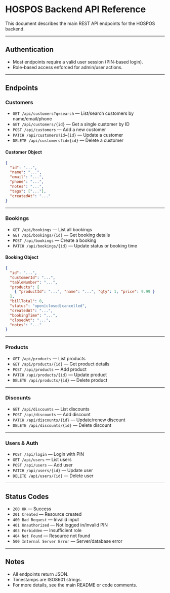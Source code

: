# HOSPOS Backend API Reference

This document describes the main REST API endpoints for the HOSPOS backend.

---

## Authentication
- Most endpoints require a valid user session (PIN-based login).
- Role-based access enforced for admin/user actions.

---

## Endpoints

### Customers
- `GET /api/customers?q=search` — List/search customers by name/email/phone
- `GET /api/customers/{id}` — Get a single customer by ID
- `POST /api/customers` — Add a new customer
- `PATCH /api/customers?id={id}` — Update a customer
- `DELETE /api/customers?id={id}` — Delete a customer

#### Customer Object
```json
{
  "id": "...",
  "name": "...",
  "email": "...",
  "phone": "...",
  "notes": "...",
  "tags": ["..."],
  "createdAt": "..."
}
```

---

### Bookings
- `GET /api/bookings` — List all bookings
- `GET /api/bookings/{id}` — Get booking details
- `POST /api/bookings` — Create a booking
- `PATCH /api/bookings/{id}` — Update status or booking time

#### Booking Object
```json
{
  "id": "...",
  "customerId": "...",
  "tableNumber": "...",
  "products": [
    { "productId": "...", "name": "...", "qty": 1, "price": 9.99 }
  ],
  "billTotal": 0,
  "status": "open|closed|cancelled",
  "createdAt": "...",
  "bookingTime": "...",
  "closedAt": "...",
  "notes": "..."
}
```

---

### Products
- `GET /api/products` — List products
- `GET /api/products/{id}` — Get product details
- `POST /api/products` — Add product
- `PATCH /api/products/{id}` — Update product
- `DELETE /api/products/{id}` — Delete product

---

### Discounts
- `GET /api/discounts` — List discounts
- `POST /api/discounts` — Add discount
- `PATCH /api/discounts/{id}` — Update/renew discount
- `DELETE /api/discounts/{id}` — Delete discount

---

### Users & Auth
- `POST /api/login` — Login with PIN
- `GET /api/users` — List users
- `POST /api/users` — Add user
- `PATCH /api/users/{id}` — Update user
- `DELETE /api/users/{id}` — Delete user

---

## Status Codes
- `200 OK` — Success
- `201 Created` — Resource created
- `400 Bad Request` — Invalid input
- `401 Unauthorized` — Not logged in/invalid PIN
- `403 Forbidden` — Insufficient role
- `404 Not Found` — Resource not found
- `500 Internal Server Error` — Server/database error

---

## Notes
- All endpoints return JSON.
- Timestamps are ISO8601 strings.
- For more details, see the main README or code comments.
